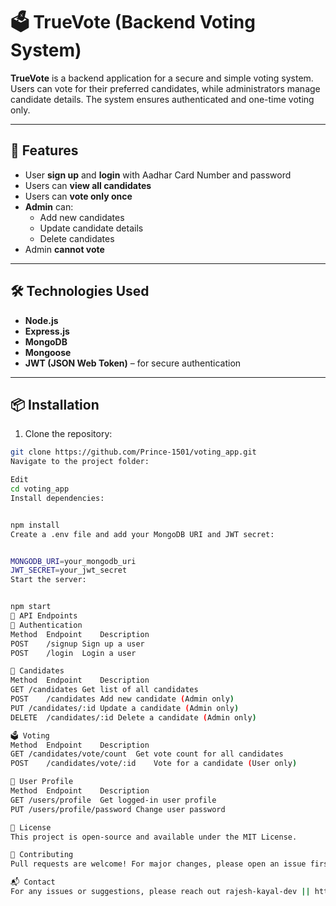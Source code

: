 # 🗳️ TrueVote (Backend Voting System)

**TrueVote** is a backend application for a secure and simple voting system. Users can vote for their preferred candidates, while administrators manage candidate details. The system ensures authenticated and one-time voting only.

---

## 🚀 Features

- User **sign up** and **login** with Aadhar Card Number and password  
- Users can **view all candidates**  
- Users can **vote only once**  
- **Admin** can:
  - Add new candidates  
  - Update candidate details  
  - Delete candidates  
- Admin **cannot vote**

---

## 🛠️ Technologies Used

- **Node.js**  
- **Express.js**  
- **MongoDB**  
- **Mongoose**  
- **JWT (JSON Web Token)** – for secure authentication

---

## 📦 Installation

1. Clone the repository:

```bash
git clone https://github.com/Prince-1501/voting_app.git
Navigate to the project folder:

Edit
cd voting_app
Install dependencies:


npm install
Create a .env file and add your MongoDB URI and JWT secret:


MONGODB_URI=your_mongodb_uri
JWT_SECRET=your_jwt_secret
Start the server:


npm start
📡 API Endpoints
🔐 Authentication
Method	Endpoint	Description
POST	/signup	Sign up a user
POST	/login	Login a user

🎯 Candidates
Method	Endpoint	Description
GET	/candidates	Get list of all candidates
POST	/candidates	Add new candidate (Admin only)
PUT	/candidates/:id	Update a candidate (Admin only)
DELETE	/candidates/:id	Delete a candidate (Admin only)

🗳️ Voting
Method	Endpoint	Description
GET	/candidates/vote/count	Get vote count for all candidates
POST	/candidates/vote/:id	Vote for a candidate (User only)

👤 User Profile
Method	Endpoint	Description
GET	/users/profile	Get logged-in user profile
PUT	/users/profile/password	Change user password

📝 License
This project is open-source and available under the MIT License.

🤝 Contributing
Pull requests are welcome! For major changes, please open an issue first to discuss what you would like to change.

📬 Contact
For any issues or suggestions, please reach out rajesh-kayal-dev || https://www.linkedin.com/in/rajesh110/.
